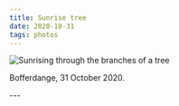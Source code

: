 ```yaml
---
title: Sunrise tree
date: 2020-10-31
tags: photos
---
```

<p><img src="/assets/images/20201031_093146.jpg" alt="Sunrising through the branches of a tree"/></p>
<p>Bofferdange, 31 October 2020.</p>
---
